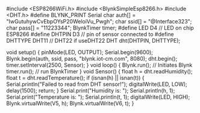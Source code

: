#include <ESP8266WiFi.h>
#include <BlynkSimpleEsp8266.h>
#include <DHT.h>
#define BLYNK_PRINT Serial
char auth[] = "IwGutuhywCvEbpOYsP20WeloiVu_Pwgh";
char ssid[] = "@Interface323";
char pass[] = "11223344";
BlynkTimer timer;
#define LED D4                  // LED on chip ESP8266
#define DHTPIN  D3              // pin of sensor connected to
#define DHTTYPE DHT11           // DHT22 if useDHT22
DHT dht(DHTPIN, DHTTYPE);

void setup()
{
  pinMode(LED, OUTPUT);
  Serial.begin(9600);
  Blynk.begin(auth, ssid, pass, "blynk.iot-cm.com", 8080);
  dht.begin();
  timer.setInterval(2500, Sensor);
}
void loop()
{
  Blynk.run(); // Initiates Blynk
  timer.run(); // run BlynkTimer
}
void Sensor()
{
  float h = dht.readHumidity();
  float t = dht.readTemperature();
  if (isnan(h) || isnan(t)) {
    Serial.println("Failed to read from DHT sensor!");
    digitalWrite(LED, LOW);
    delay(1500);
    return;
  }
  Serial.print("Humidity is: "); Serial.println(h, 1);
  Serial.print("Temperature is: "); Serial.println(t, 1);
  digitalWrite(LED, HIGH);
  Blynk.virtualWrite(V5, h);
  Blynk.virtualWrite(V6, t);
}
